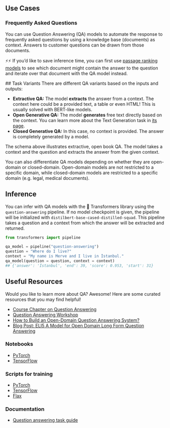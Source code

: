 ## Use Cases

### Frequently Asked Questions

You can use Question Answering (QA) models to automate the response to frequently asked questions by using a knowledge base (documents) as context. Answers to customer questions can be drawn from those documents.

⚡⚡ If you’d like to save inference time, you can first use [passage ranking models](/tasks/sentence-similarity) to see which document might contain the answer to the question and iterate over that document with the QA model instead.

## Task Variants
There are different QA variants based on the inputs and outputs:

- **Extractive QA:** The model **extracts** the answer from a context. The context here could be a provided text, a table or even HTML! This is usually solved with BERT-like models.
- **Open Generative QA:** The model **generates** free text directly based on the context. You can learn more about the Text Generation task in [its page](/tasks/text-generation).
- **Closed Generative QA:** In this case, no context is provided. The answer is completely generated by a model.

The schema above illustrates extractive, open book QA. The model takes a context and the question and extracts the answer from the given context.

You can also differentiate QA models depending on whether they are open-domain or closed-domain. Open-domain models are not restricted to a specific domain, while closed-domain models are restricted to a specific domain (e.g. legal, medical documents).

## Inference

You can infer with QA models with the 🤗 Transformers library using the `question-answering` pipeline. If no model checkpoint is given, the pipeline will be initialized with `distilbert-base-cased-distilled-squad`. This pipeline takes a question and a context from which the answer will be extracted and returned.

```python
from transformers import pipeline

qa_model = pipeline("question-answering")
question = "Where do I live?"
context = "My name is Merve and I live in İstanbul."
qa_model(question = question, context = context)
## {'answer': 'İstanbul', 'end': 39, 'score': 0.953, 'start': 31}
```

## Useful Resources

Would you like to learn more about QA? Awesome! Here are some curated resources that you may find helpful!

- [Course Chapter on Question Answering](https://huggingface.co/course/chapter7/7?fw=pt)
- [Question Answering Workshop](https://www.youtube.com/watch?v=Ihgk8kGLpIE&ab_channel=HuggingFace)
- [How to Build an Open-Domain Question Answering System?](https://lilianweng.github.io/lil-log/2020/10/29/open-domain-question-answering.html)
- [Blog Post: ELI5 A Model for Open Domain Long Form Question Answering](https://yjernite.github.io/lfqa.html)

### Notebooks

- [PyTorch](https://github.com/huggingface/notebooks/blob/master/examples/question_answering.ipynb)
- [TensorFlow](https://github.com/huggingface/notebooks/blob/main/examples/question_answering-tf.ipynb)

### Scripts for training

- [PyTorch](https://github.com/huggingface/transformers/tree/main/examples/pytorch/question-answering)
- [TensorFlow](https://github.com/huggingface/transformers/tree/main/examples/tensorflow/question-answering)
- [Flax](https://github.com/huggingface/transformers/tree/main/examples/flax/question-answering)

### Documentation

- [Question answering task guide](https://huggingface.co/docs/transformers/tasks/question_answering)
